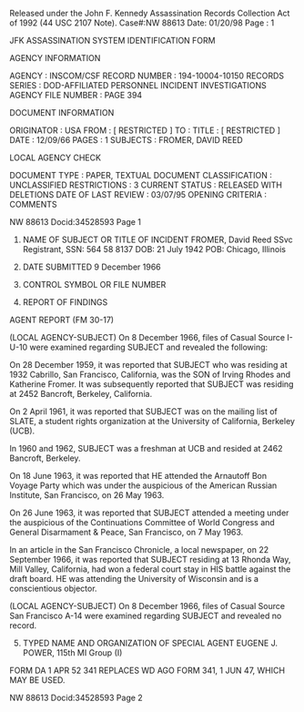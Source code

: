 Released under the John F. Kennedy
Assassination Records Collection Act of
1992 (44 USC 2107 Note). Case#:NW
88613 Date: 01/20/98
Page : 1

JFK ASSASSINATION SYSTEM
IDENTIFICATION FORM

AGENCY INFORMATION

AGENCY : INSCOM/CSF
RECORD NUMBER : 194-10004-10150
RECORDS SERIES : DOD-AFFILIATED PERSONNEL INCIDENT INVESTIGATIONS
AGENCY FILE NUMBER : PAGE 394

DOCUMENT INFORMATION

ORIGINATOR : USA
FROM : [ RESTRICTED ]
TO :
TITLE : [ RESTRICTED ]
DATE : 12/09/66
PAGES : 1
SUBJECTS : FROMER, DAVID REED

LOCAL AGENCY CHECK

DOCUMENT TYPE : PAPER, TEXTUAL DOCUMENT
CLASSIFICATION : UNCLASSIFIED
RESTRICTIONS : 3
CURRENT STATUS : RELEASED WITH DELETIONS
DATE OF LAST REVIEW : 03/07/95
OPENING CRITERIA :
COMMENTS

NW 88613 Docid:34528593 Page 1

1. NAME OF SUBJECT OR TITLE OF INCIDENT
FROMER, David Reed
SSvc Registrant, SSN: 564 58 8137
DOB: 21 July 1942
POB: Chicago, Illinois

2. DATE SUBMITTED
9 December 1966
3. CONTROL SYMBOL OR FILE NUMBER

4. REPORT OF FINDINGS

AGENT REPORT
(FM 30-17)

(LOCAL AGENCY-SUBJECT) On 8 December 1966, files of Casual Source
I-U-10 were examined regarding SUBJECT and revealed the following:

On 28 December 1959, it was reported that SUBJECT who was residing
at 1932 Cabrillo, San Francisco, California, was the SON of Irving Rhodes
and Katherine Fromer. It was subsequently reported that SUBJECT was residing
at 2452 Bancroft, Berkeley, California.

On 2 April 1961, it was reported that SUBJECT was on the mailing
list of SLATE, a student rights organization at the University of California,
Berkeley (UCB).

In 1960 and 1962, SUBJECT was a freshman at UCB and resided at 2462
Bancroft, Berkeley.

On 18 June 1963, it was reported that HE attended the Arnautoff Bon
Voyage Party which was under the auspicious of the American Russian Institute,
San Francisco, on 26 May 1963.

On 26 June 1963, it was reported that SUBJECT attended a meeting under
the auspicious of the Continuations Committee of World Congress and General
Disarmament & Peace, San Francisco, on 7 May 1963.

In an article in the San Francisco Chronicle, a local newspaper, on
22 September 1966, it was reported that SUBJECT residing at 13 Rhonda Way,
Mill Valley, California, had won a federal court stay in HIS battle against
the draft board. HE was attending the University of Wisconsin and is a
conscientious objector.

(LOCAL AGENCY-SUBJECT) On 8 December 1966, files of Casual Source
San Francisco A-14 were examined regarding SUBJECT and revealed no record.

5. TYPED NAME AND ORGANIZATION OF SPECIAL AGENT
EUGENE J. POWER, 115th MI Group (I)

FORM
DA 1 APR 52 341 REPLACES WD AGO FORM 341, 1 JUN 47, WHICH MAY BE USED.

NW 88613 Docid:34528593 Page 2
